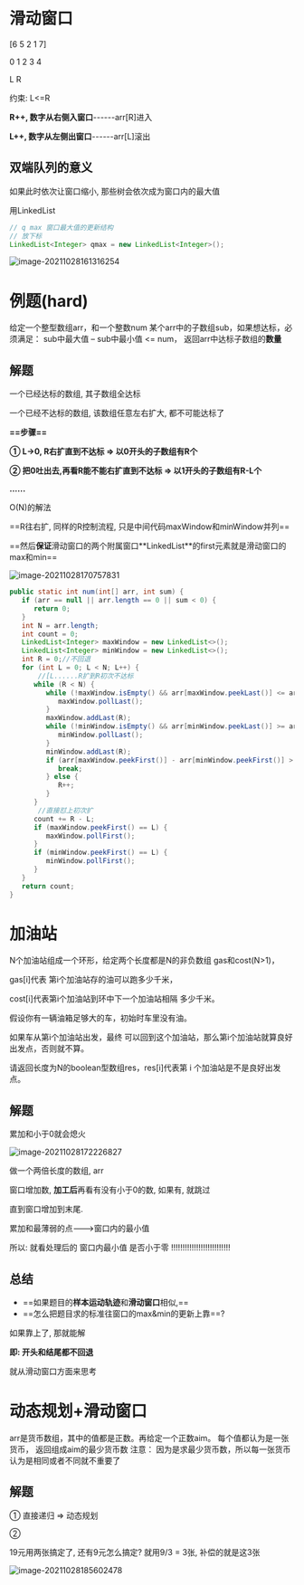 # 滑动窗口

[6	5	2	1	7]

 0	1	2	3	4

 L	R



约束: L<=R

**R++, 数字从右侧入窗口**------arr[R]进入

**L++, 数字从左侧出窗口**------arr[L]滚出



## 双端队列的意义

如果此时依次让窗口缩小, 那些树会依次成为窗口内的最大值



用LinkedList<Integer> 

```java
// q max 窗口最大值的更新结构
// 放下标
LinkedList<Integer> qmax = new LinkedList<Integer>();
```

![image-20211028161316254](https://raw.githubusercontent.com/handsomeyi/Pics/master/image-20211028161316254.png)





# 例题(hard)

给定一个整型数组arr，和一个整数num
某个arr中的子数组sub，如果想达标，必须满足：
sub中最大值 – sub中最小值 <= num，
返回arr中达标子数组的**数量**

## 解题

一个已经达标的数组, 其子数组全达标

一个已经不达标的数组, 该数组任意左右扩大, 都不可能达标了



**==步骤==**

**① L->0, R右扩直到不达标 => 以0开头的子数组有R个**

**② 把0吐出去,再看R能不能右扩直到不达标 => 以1开头的子数组有R-L个**

**......**



O(N)的解法

==R往右扩, 同样的R控制流程, 只是中间代码maxWindow和minWindow并列==

==然后**保证**滑动窗口的两个附属窗口**LinkedList<Integer>**的first元素就是滑动窗口的max和min==

![image-20211028170757831](https://raw.githubusercontent.com/handsomeyi/Pics/master/image-20211028170757831.png)

```java
public static int num(int[] arr, int sum) {
   if (arr == null || arr.length == 0 || sum < 0) {
      return 0;
   }
   int N = arr.length;
   int count = 0;
   LinkedList<Integer> maxWindow = new LinkedList<>();
   LinkedList<Integer> minWindow = new LinkedList<>();
   int R = 0;//不回退
   for (int L = 0; L < N; L++) {
       //[L......R扩到R初次不达标
      while (R < N) {
         while (!maxWindow.isEmpty() && arr[maxWindow.peekLast()] <= arr[R]) {
            maxWindow.pollLast();
         }
         maxWindow.addLast(R);
         while (!minWindow.isEmpty() && arr[minWindow.peekLast()] >= arr[R]) {
            minWindow.pollLast();
         }
         minWindow.addLast(R);
         if (arr[maxWindow.peekFirst()] - arr[minWindow.peekFirst()] > sum) {
            break;
         } else {
            R++;
         }
      }
       //直接怼上初次扩
      count += R - L;
      if (maxWindow.peekFirst() == L) {
         maxWindow.pollFirst();
      }
      if (minWindow.peekFirst() == L) {
         minWindow.pollFirst();
      }
   }
   return count;
}
```



# 加油站

N个加油站组成一个环形，给定两个长度都是N的非负数组 gas和cost(N>1)，

gas[i]代表 第i个加油站存的油可以跑多少千米，

cost[i]代表第i个加油站到环中下一个加油站相隔 多少千米。 



假设你有一辆油箱足够大的车，初始时车里没有油。

如果车从第i个加油站出发，最终 可以回到这个加油站，那么第i个加油站就算良好出发点，否则就不算。 



请返回长度为N的boolean型数组res，res[i]代表第 i 个加油站是不是良好出发点。





## 解题

累加和小于0就会熄火

![image-20211028172226827](https://raw.githubusercontent.com/handsomeyi/Pics/master/image-20211028172226827.png)





做一个两倍长度的数组, arr



窗口增加数, **加工后**再看有没有小于0的数, 如果有, 就跳过



直到窗口增加到末尾.



累加和最薄弱的点--->窗口内的最小值



所以: 就看处理后的 窗口内最小值 是否小于零 !!!!!!!!!!!!!!!!!!!!!!!!!! 

## 总结

* ==如果题目的**样本运动轨迹**和**滑动窗口**相似,==
* ==怎么把题目求的标准往窗口的max&min的更新上靠==?

如果靠上了, 那就能解



**即: 开头和结尾都不回退**

就从滑动窗口方面来思考



# 动态规划+滑动窗口

arr是货币数组，其中的值都是正数。再给定一个正数aim。
每个值都认为是一张货币，
返回组成aim的最少货币数
注意：
因为是求最少货币数，所以每一张货币认为是相同或者不同就不重要了

## 解题

① 直接递归 => 动态规划



② 



19元用两张搞定了, 还有9元怎么搞定? 就用9/3 = 3张, 补偿的就是这3张

![image-20211028185602478](https://raw.githubusercontent.com/handsomeyi/Pics/master/image-20211028185602478.png)